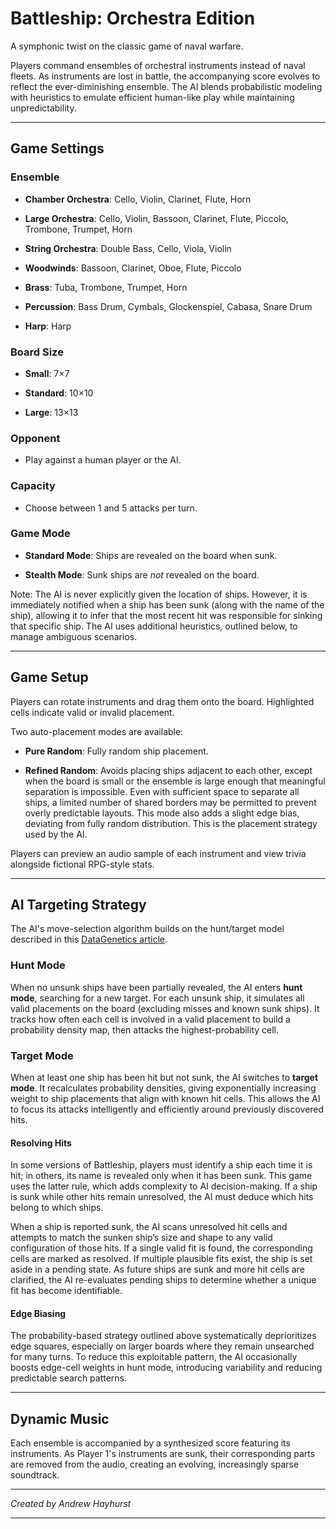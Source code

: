 # Battleship: Orchestra Edition

A symphonic twist on the classic game of naval warfare.

Players command ensembles of orchestral instruments instead of naval fleets. As instruments are lost in battle, the accompanying score evolves to reflect the ever-diminishing ensemble. The AI blends probabilistic modeling with heuristics to emulate efficient human-like play while maintaining unpredictability.

---

## Game Settings

### Ensemble

- **Chamber Orchestra**: Cello, Violin, Clarinet, Flute, Horn

- **Large Orchestra**: Cello, Violin, Bassoon, Clarinet, Flute, Piccolo, Trombone, Trumpet, Horn

- **String Orchestra**: Double Bass, Cello, Viola, Violin

- **Woodwinds**: Bassoon, Clarinet, Oboe, Flute, Piccolo

- **Brass**: Tuba, Trombone, Trumpet, Horn

- **Percussion**: Bass Drum, Cymbals, Glockenspiel, Cabasa, Snare Drum

- **Harp**: Harp

### Board Size

- **Small**: 7×7

- **Standard**: 10×10

- **Large**: 13×13

### Opponent

- Play against a human player or the AI.

### Capacity

- Choose between 1 and 5 attacks per turn.

### Game Mode

- **Standard Mode**: Ships are revealed on the board when sunk.

- **Stealth Mode**: Sunk ships are *not* revealed on the board.

Note: The AI is never explicitly given the location of ships. However, it is immediately notified when a ship has been sunk (along with the name of the ship), allowing it to infer that the most recent hit was responsible for sinking that specific ship. The AI uses additional heuristics, outlined below, to manage ambiguous scenarios.

---

## Game Setup

Players can rotate instruments and drag them onto the board. Highlighted cells indicate valid or invalid placement.

Two auto-placement modes are available:

- **Pure Random**: Fully random ship placement.

- **Refined Random**: Avoids placing ships adjacent to each other, except when the board is small or the ensemble is large enough that meaningful separation is impossible. Even with sufficient space to separate all ships, a limited number of shared borders may be permitted to prevent overly predictable layouts. This mode also adds a slight edge bias, deviating from fully random distribution. This is the placement strategy used by the AI.

Players can preview an audio sample of each instrument and view trivia alongside fictional RPG-style stats.

---

## AI Targeting Strategy

The AI's move-selection algorithm builds on the hunt/target model described in this [DataGenetics article](http://www.datagenetics.com/blog/december32011/).

### Hunt Mode

When no unsunk ships have been partially revealed, the AI enters **hunt mode**, searching for a new target. For each unsunk ship, it simulates all valid placements on the board (excluding misses and known sunk ships). It tracks how often each cell is involved in a valid placement to build a probability density map, then attacks the highest-probability cell.

### Target Mode

When at least one ship has been hit but not sunk, the AI switches to **target mode**. It recalculates probability densities, giving exponentially increasing weight to ship placements that align with known hit cells. This allows the AI to focus its attacks intelligently and efficiently around previously discovered hits.

#### Resolving Hits

In some versions of Battleship, players must identify a ship each time it is hit; in others, its name is revealed only when it has been sunk. This game uses the latter rule, which adds complexity to AI decision-making. If a ship is sunk while other hits remain unresolved, the AI must deduce which hits belong to which ships.

When a ship is reported sunk, the AI scans unresolved hit cells and attempts to match the sunken ship’s size and shape to any valid configuration of those hits. If a single valid fit is found, the corresponding cells are marked as resolved. If multiple plausible fits exist, the ship is set aside in a pending state. As future ships are sunk and more hit cells are clarified, the AI re-evaluates pending ships to determine whether a unique fit has become identifiable.

#### Edge Biasing

The probability-based strategy outlined above systematically deprioritizes edge squares, especially on larger boards where they remain unsearched for many turns. To reduce this exploitable pattern, the AI occasionally boosts edge-cell weights in hunt mode, introducing variability and reducing predictable search patterns.

---

## Dynamic Music

Each ensemble is accompanied by a synthesized score featuring its instruments. As Player 1's instruments are sunk, their corresponding parts are removed from the audio, creating an evolving, increasingly sparse soundtrack.

---

*Created by Andrew Hayhurst*

---